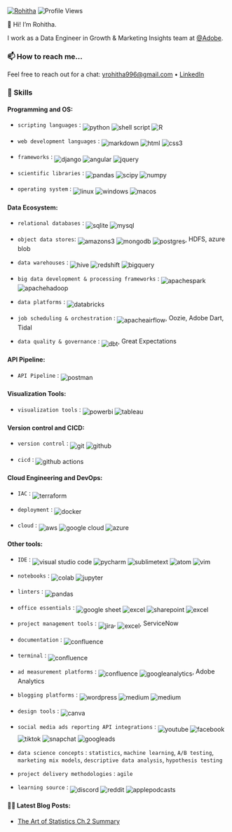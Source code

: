 [![Rohitha](https://img.shields.io/badge/Rohitha-<COLOR>.svg)](https://shields.io/)  ![Profile Views](https://komarev.com/ghpvc/?username=YRohitha&color=green)

:wave: Hi! I’m Rohitha. 

I work as a Data Engineer in Growth & Marketing Insights team at [@Adobe](https://github.com/adobe).


### 📫 How to reach me...
Feel free to reach out for a chat: yrohitha996@gmail.com &bullet; [LinkedIn](https://www.linkedin.com/in/rohithayarlagadda/)

### 💝 Skills
#### Programming and OS:

- `scripting languages` : <img align="middle" alt="python" src="https://img.shields.io/badge/python-3670A0?style=for-the-badge&logo=python&logoColor=ffdd54"/> <img align="middle" alt="shell script" src="https://img.shields.io/badge/shell_script-%23121011.svg?style=for-the-badge&logo=gnu-bash&logoColor=white"/> <img align="middle" alt="R" src="https://img.shields.io/badge/R-276DC3?style=for-the-badge&logo=r&logoColor=white"/>

- `web development languages` : <img align="middle" alt="markdown" src="https://img.shields.io/badge/Markdown-000000?style=for-the-badge&logo=markdown&logoColor=white"/> <img align="middle" alt="html" src="https://img.shields.io/badge/HTML-239120?style=for-the-badge&logo=html5&logoColor=white"/> <img align="middle" alt="css3" src="https://img.shields.io/badge/css3-1572B6?style=for-the-badge&logo=css3&logoColor=white"/>

- `frameworks` : <img align="middle" alt="django" src="https://img.shields.io/badge/Django-092E20?style=for-the-badge&logo=django&logoColor=white"/> <img align="middle" alt="angular" src="https://img.shields.io/badge/angular-DD0031?style=for-the-badge&logo=angular&logoColor=white"/> <img align="middle" alt="jquery" src="https://img.shields.io/badge/jquery-0769AD?style=for-the-badge&logo=jquery&logoColor=white"/>

- `scientific libraries` : <img align="middle" alt="pandas" src="https://img.shields.io/badge/pandas-%23150458.svg?style=for-the-badge&logo=pandas&logoColor=white"/> <img align="middle" alt="scipy" src="https://img.shields.io/badge/scipy-8CAAE6.svg?style=for-the-badge&logo=scipy&logoColor=white"/> <img align="middle" alt="numpy" src="https://img.shields.io/badge/numpy-013243.svg?style=for-the-badge&logo=numpy&logoColor=white"/>

- `operating system` : <img align="middle" alt="linux" src="https://img.shields.io/badge/Linux-FCC624?style=for-the-badge&logo=linux&logoColor=black"/> <img align="middle" alt="windows" src="https://img.shields.io/badge/Windows-0078D6?style=for-the-badge&logo=windows&logoColor=white"/> <img align="middle" alt="macos" src="https://img.shields.io/badge/macos-000000?style=for-the-badge&logo=macos&logoColor=white"/>


#### Data Ecosystem:

- `relational databases` : <img align="middle" alt="sqlite" src="https://img.shields.io/badge/SQLite-07405E?style=for-the-badge&logo=sqlite&logoColor=white"/> <img align="middle" alt="mysql" src="https://img.shields.io/badge/MySQL-005C84?style=for-the-badge&logo=mysql&logoColor=white"/>

- `object data stores`: <img align="middle" alt="amazons3" src="https://img.shields.io/badge/amazons3-569A31?style=for-the-badge&logo=amazons3&logoColor=white"/> <img align="middle" alt="mongodb" src="https://img.shields.io/badge/MongoDB-4EA94B?style=for-the-badge&logo=mongodb&logoColor=white"/> <img align="middle" alt="postgres" src="https://img.shields.io/badge/postgres-%23316192.svg?style=for-the-badge&logo=postgresql&logoColor=white"/>, HDFS, azure blob 

- `data warehouses` : <img align="middle" alt="hive" src="https://img.shields.io/badge/apachehive-FDEE21?style=for-the-badge&logo=apachehive&logoColor=black"/> <img align="middle" alt="redshift" src="https://img.shields.io/badge/amazonredshift-8C4FFF?style=for-the-badge&logo=amazonredshift&logoColor=black"/> <img align="middle" alt="bigquery" src="https://img.shields.io/badge/googlebigquery-669DF6?style=for-the-badge&logo=googlebigquery&logoColor=black"/>

- `big data development & processing frameworks` : <img align="middle" alt="apachespark" src="https://img.shields.io/badge/apachespark-E25A1C?style=for-the-badge&logo=apachespark&logoColor=white"/> <img align="middle" alt="apachehadoop" src="https://img.shields.io/badge/apachehadoop-66CCFF?style=for-the-badge&logo=apachehadoop&logoColor=black"/>

- `data platforms` : <img align="middle" alt="databricks" src="https://img.shields.io/badge/Databricks-FF3621?style=for-the-badge&logo=Databricks&logoColor=white"/>

- `job scheduling & orchestration` : <img align="middle" alt="apacheairflow" src="https://img.shields.io/badge/apacheairflow-017CEE?style=for-the-badge&logo=apacheairflow&logoColor=white"/>, Oozie, Adobe Dart, Tidal

- `data quality & governance` : <img align="middle" alt="dbt" src="https://img.shields.io/badge/dbt-FF694B?style=for-the-badge&logo=dbt&logoColor=white"/>, Great Expectations


#### API Pipeline:

- `API Pipeline` : <img align="middle" alt="postman" src="https://img.shields.io/badge/Postman-FF6C37?style=for-the-badge&logo=postman&logoColor=white"/>

#### Visualization Tools:

- `visualization tools` : <img align="middle" alt="powerbi" src="https://img.shields.io/badge/powerbi-F2C811?style=for-the-badge&logo=powerbi&logoColor=white"/> <img align="middle" alt="tableau" src="https://img.shields.io/badge/tableau-E97627?style=for-the-badge&logo=tableau&logoColor=white"/>

#### Version control and CICD:

- `version control` : <img align="middle" alt="git" src="https://img.shields.io/badge/git-%23F05033.svg?style=for-the-badge&logo=git&logoColor=white"/> <img align="middle" alt="github" src="https://img.shields.io/badge/github-%23121011.svg?style=for-the-badge&logo=github&logoColor=white"/>

- `cicd` : <img align="middle" alt="github actions" src="https://img.shields.io/badge/github%20actions-%232671E5.svg?style=for-the-badge&logo=githubactions&logoColor=white"/>


#### Cloud Engineering and DevOps:

- `IAC` : <img align="middle" alt="terraform" src="https://img.shields.io/badge/terraform-%235835CC.svg?style=for-the-badge&logo=terraform&logoColor=white"/>

- `deployment` : <img align="middle" alt="docker" src="https://img.shields.io/badge/docker-%230db7ed.svg?style=for-the-badge&logo=docker&logoColor=white"/>

- `cloud` : <img align="middle" alt="aws" src="https://img.shields.io/badge/AWS-%23FF9900.svg?style=for-the-badge&logo=amazon-aws&logoColor=white"/> <img align="middle" alt="google cloud" src="https://img.shields.io/badge/GoogleCloud-%234285F4.svg?style=for-the-badge&logo=google-cloud&logoColor=white"/> <img align="middle" alt="azure" src="https://img.shields.io/badge/microsoft%20azure-0089D6?style=for-the-badge&logo=microsoft-azure&logoColor=white"/>


#### Other tools:

- `IDE` : <img align="middle" alt="visual studio code" src="https://img.shields.io/badge/Visual%20Studio%20Code-0078d7.svg?style=for-the-badge&logo=visual-studio-code&logoColor=white"/> <img align="middle" alt="pycharm" src="https://img.shields.io/badge/pycharm-000000.svg?style=for-the-badge&logo=pycharm&logoColor=white"/> <img align="middle" alt="sublimetext" src="https://img.shields.io/badge/sublimetext-FF9800.svg?style=for-the-badge&logo=sublimetext&logoColor=white"/> <img align="middle" alt="atom" src="https://img.shields.io/badge/atom-66595C.svg?style=for-the-badge&logo=atom&logoColor=white"/> <img align="middle" alt="vim" src="https://img.shields.io/badge/VIM-%2311AB00.svg?&style=for-the-badge&logo=vim&logoColor=white"/>

- `notebooks` : <img align="middle" alt="colab" src="https://img.shields.io/badge/Colab-F9AB00?style=for-the-badge&logo=googlecolab&color=525252"/> <img align="middle" alt="jupyter" src="https://img.shields.io/badge/jupyter-F37626?style=for-the-badge&logo=jupyter&color=525252"/>

- `linters` : <img align="middle" alt="pandas" src="https://img.shields.io/badge/stylelint-000?style=for-the-badge&logo=stylelint&logoColor=white"/>

- `office essentials` : <img align="middle" alt="google sheet" src="https://img.shields.io/badge/Google%20Sheets-34A853?style=for-the-badge&logo=google-sheets&logoColor=white"/> <img align="middle" alt="excel" src="https://img.shields.io/badge/Microsoft_Excel-217346?style=for-the-badge&logo=microsoft-excel&logoColor=white"/> <img align="middle" alt="sharepoint" src="https://img.shields.io/badge/Microsoft_SharePoint-0078D4?style=for-the-badge&logo=microsoft-sharepoint&logoColor=white"/> <img align="middle" alt="excel" src="https://img.shields.io/badge/Miro-050038?style=for-the-badge&logo=Miro&logoColor=white"/>

- `project management tools` : <img align="middle" alt="jira" src="https://img.shields.io/badge/jira-%230A0FFF.svg?style=for-the-badge&logo=jira&logoColor=white"/>, <img align="middle" alt="excel" src="https://img.shields.io/badge/Notion-000000?style=for-the-badge&logo=notion&logoColor=white"/>, ServiceNow

- `documentation` :  <img align="middle" alt="confluence" src="https://img.shields.io/badge/confluence-172B4D?style=for-the-badge&logo=confluence&logoColor=white"/>

- `terminal` : <img align="middle" alt="confluence" src="https://img.shields.io/badge/powershell-5391FE?style=for-the-badge&logo=powershell&logoColor=white"/>

- `ad measurement platforms` : <img align="middle" alt="confluence" src="https://img.shields.io/badge/googleads-4285F4?style=for-the-badge&logo=googleads&logoColor=white"/> <img align="middle" alt="googleanalytics" src="https://img.shields.io/badge/googleanalytics-E37400?style=for-the-badge&logo=googleanalytics&logoColor=white"/>, Adobe Analytics

- `blogging platforms` : <img align="middle" alt="wordpress" src="https://img.shields.io/badge/wordpress-21759B?style=for-the-badge&logo=wordpress&logoColor=white"/>  <img align="middle" alt="medium" src="https://img.shields.io/badge/medium-000000?style=for-the-badge&logo=blogger&logoColor=white"/> <img align="middle" alt="medium" src="https://img.shields.io/badge/blogger-FF5722?style=for-the-badge&logo=blogger&logoColor=white"/>

- `design tools` : <img align="middle" alt="canva" src="https://img.shields.io/badge/canva-00C4CC?style=for-the-badge&logo=canva&logoColor=white"/>

- `social media ads reporting API integrations` : <img align="middle" alt="youtube" src="https://img.shields.io/badge/youtube-FF0000?style=for-the-badge&logo=youtube&logoColor=white"/> <img align="middle" alt="facebook" src="https://img.shields.io/badge/facebook-1877F2?style=for-the-badge&logo=facebook&logoColor=white"/> <img align="middle" alt="tiktok" src="https://img.shields.io/badge/tiktok-000000?style=for-the-badge&logo=tiktok&logoColor=white"/> <img align="middle" alt="snapchat" src="https://img.shields.io/badge/snapchat-FFFC00?style=for-the-badge&logo=snapchat&logoColor=white"/> <img align="middle" alt="googleads" src="https://img.shields.io/badge/googleads-4285F4?style=for-the-badge&logo=googleads&logoColor=white"/>

- `data science concepts` : `statistics`, `machine learning`, `A/B testing`, `marketing mix models`, `descriptive data analysis`, `hypothesis testing`

- `project delivery methodologies` : `agile`

- `learning source` : <img align="middle" alt="discord" src="https://img.shields.io/badge/discord-5865F2?style=for-the-badge&logo=discord&logoColor=white"/> <img align="middle" alt="reddit" src="https://img.shields.io/badge/reddit-FF4500?style=for-the-badge&logo=reddit&logoColor=white"/> <img align="middle" alt="applepodcasts" src="https://img.shields.io/badge/applepodcasts-9933CC?style=for-the-badge&logo=reddit&logoColor=white"/>


#### ✍🏼 Latest Blog Posts:

<!--- BLOG-POST-LIST:START --->
* [The Art of Statistics Ch.2 Summary](https://medium.com/@yrohitha996/the-art-of-statistics-ch-2-summary-adba3612d7a2) 
<!--- BLOG-POST-LIST:END --->

